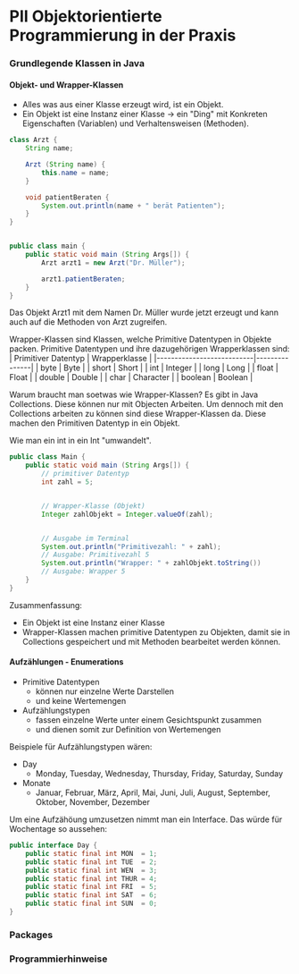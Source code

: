 # PII Objektorientierte Programmierung in der Praxis
### Grundlegende Klassen in Java
#### Objekt- und Wrapper-Klassen
- Alles was aus einer Klasse erzeugt wird, ist ein Objekt.
- Ein Objekt ist eine Instanz einer Klasse -> ein "Ding" mit Konkreten Eigenschaften (Variablen) und Verhaltensweisen (Methoden).
```java
class Arzt {
    String name; 

    Arzt (String name) {
        this.name = name;
    }

    void patientBeraten {
        System.out.println(name + " berät Patienten");
    }
}


public class main {
    public static void main (String Args[]) {
        Arzt arzt1 = new Arzt("Dr. Müller");

        arzt1.patientBeraten;
    }
}
```
Das Objekt Arzt1 mit dem Namen Dr. Müller wurde jetzt erzeugt und kann auch auf die Methoden von Arzt zugreifen.


Wrapper-Klassen sind Klassen, welche Primitive Datentypen in Objekte packen. 
Primitive Datentypen und ihre dazugehörigen Wrapperklassen sind: 
| Primitiver Datentyp       | Wrapperklasse |
|---------------------------|---------------|
| byte                      | Byte          |
| short                     | Short         |
| int                       | Integer       |
| long                      | Long          |
| float                     | Float         |
| double                    | Double        |
| char                      | Character     |
| boolean                   | Boolean       |

Warum braucht man soetwas wie Wrapper-Klassen?
Es gibt in Java Collections. Diese können nur mit Objecten Arbeiten. Um dennoch mit den Collections arbeiten zu können sind diese Wrapper-Klassen da. Diese machen den Primitiven Datentyp in ein Objekt. 

Wie man ein int in ein Int "umwandelt".
```java
public class Main {
    public static void main (String Args[]) {
        // primitiver Datentyp 
        int zahl = 5;


        // Wrapper-Klasse (Objekt)
        Integer zahlObjekt = Integer.valueOf(zahl);


        // Ausgabe im Terminal
        System.out.println("Primitivezahl: " + zahl); 
        // Ausgabe: Primitivezahl 5
        System.out.println("Wrapper: " + zahlObjekt.toString())
        // Ausgabe: Wrapper 5 
    }
}
```

Zusammenfassung: 
- Ein Objekt ist eine Instanz einer Klasse
- Wrapper-Klassen machen primitive Datentypen zu Objekten, damit sie in Collections gespeichert und mit Methoden bearbeitet werden können. 

#### Aufzählungen - Enumerations
- Primitive Datentypen
    - können nur einzelne Werte Darstellen
    - und keine Wertemengen
- Aufzählungstypen
    - fassen einzelne Werte unter einem Gesichtspunkt zusammen
    - und dienen somit zur Definition von Wertemengen

Beispiele für Aufzählungstypen wären:
- Day
    - Monday, Tuesday, Wednesday, Thursday, Friday, Saturday, Sunday
- Monate
    - Januar, Februar, März, April, Mai, Juni, Juli, August, September, Oktober, November, Dezember

Um eine Aufzähöung umzusetzen nimmt man ein Interface.
Das würde für Wochentage so aussehen: 
```java 
public interface Day {
    public static final int MON  = 1;
    public static final int TUE  = 2;
    public static final int WEN  = 3;
    public static final int THUR = 4;
    public static final int FRI  = 5;
    public static final int SAT  = 6;
    public static final int SUN  = 0;
}


```


### Packages
### Programmierhinweise